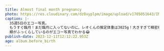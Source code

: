 ```yaml
---
title: Almost final month pregnancy
photo: https://res.cloudinary.com/dz8vyplpm/image/upload/v1705051643/IMG_8080_fzgwsd.jpg
caption: |-
  35週5日のエコー写真。
  もうすぐ臨月！まだ臨月に入ってないのに、レオくんの推定体重は3025g！大きすぎて精密検査することになって不安だったけど、なにもなくてよかった〜
  頬がふっくらしているのがエコー写真でわかる😂
publish-date: 2023-12-11T12:12:22.953Z
age: album.before_birth
---
```

